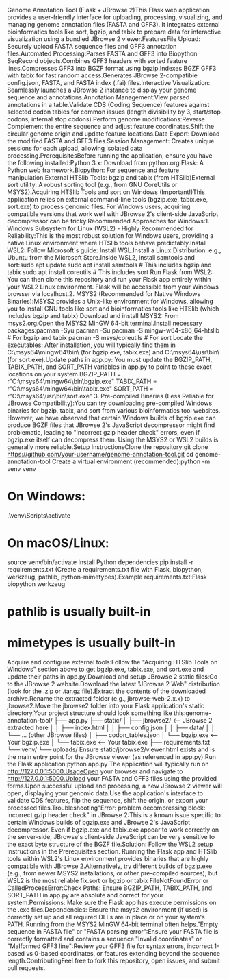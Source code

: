 Genome Annotation Tool (Flask + JBrowse 2)This Flask web application provides a user-friendly interface for uploading, processing, visualizing, and managing genome annotation files (FASTA and GFF3). It integrates external bioinformatics tools like sort, bgzip, and tabix to prepare data for interactive visualization using a bundled JBrowse 2 viewer.FeaturesFile Upload: Securely upload FASTA sequence files and GFF3 annotation files.Automated Processing:Parses FASTA and GFF3 into Biopython SeqRecord objects.Combines GFF3 headers with sorted feature lines.Compresses GFF3 into BGZF format using bgzip.Indexes BGZF GFF3 with tabix for fast random access.Generates JBrowse 2-compatible config.json, FASTA, and FASTA index (.fai) files.Interactive Visualization: Seamlessly launches a JBrowse 2 instance to display your genome sequence and annotations.Annotation Management:View parsed annotations in a table.Validate CDS (Coding Sequence) features against selected codon tables for common issues (length divisibility by 3, start/stop codons, internal stop codons).Perform genome modifications:Reverse Complement the entire sequence and adjust feature coordinates.Shift the circular genome origin and update feature locations.Data Export: Download the modified FASTA and GFF3 files.Session Management: Creates unique sessions for each upload, allowing isolated data processing.PrerequisitesBefore running the application, ensure you have the following installed:Python 3.x: Download from python.org.Flask: A Python web framework.Biopython: For sequence and feature manipulation.External HTSlib Tools: bgzip and tabix (from HTSlib)External sort utility: A robust sorting tool (e.g., from GNU CoreUtils or MSYS2).Acquiring HTSlib Tools and sort on Windows (Important!)This application relies on external command-line tools (bgzip.exe, tabix.exe, sort.exe) to process genomic files. For Windows users, acquiring compatible versions that work well with JBrowse 2's client-side JavaScript decompressor can be tricky.Recommended Approaches for Windows:1. Windows Subsystem for Linux (WSL2) - Highly Recommended for Reliability:This is the most robust solution for Windows users, providing a native Linux environment where HTSlib tools behave predictably.Install WSL2: Follow Microsoft's guide: Install WSL.Install a Linux Distribution: e.g., Ubuntu from the Microsoft Store.Inside WSL2, install samtools and sort:sudo apt update
sudo apt install samtools # This includes bgzip and tabix
sudo apt install coreutils # This includes sort
Run Flask from WSL2: You can then clone this repository and run your Flask app entirely within your WSL2 Linux environment. Flask will be accessible from your Windows browser via localhost.2. MSYS2 (Recommended for Native Windows Binaries):MSYS2 provides a Unix-like environment for Windows, allowing you to install GNU tools like sort and bioinformatics tools like HTSlib (which includes bgzip and tabix).Download and install MSYS2: From msys2.org.Open the MSYS2 MinGW 64-bit terminal.Install necessary packages:pacman -Syu
pacman -Su
pacman -S mingw-w64-x86_64-htslib # For bgzip and tabix
pacman -S msys/coreutils         # For sort
Locate the executables: After installation, you will typically find them in C:\msys64\mingw64\bin\ (for bgzip.exe, tabix.exe) and C:\msys64\usr\bin\ (for sort.exe).Update paths in app.py: You must update the BGZIP_PATH, TABIX_PATH, and SORT_PATH variables in app.py to point to these exact locations on your system.BGZIP_PATH = r"C:\msys64\mingw64\bin\bgzip.exe"
TABIX_PATH = r"C:\msys64\mingw64\bin\tabix.exe"
SORT_PATH = r"C:\msys64\usr\bin\sort.exe"
3. Pre-compiled Binaries (Less Reliable for JBrowse Compatibility):You can try downloading pre-compiled Windows binaries for bgzip, tabix, and sort from various bioinformatics tool websites. However, we have observed that certain Windows builds of bgzip.exe can produce BGZF files that JBrowse 2's JavaScript decompressor might find problematic, leading to "incorrect gzip header check" errors, even if bgzip.exe itself can decompress them. Using the MSYS2 or WSL2 builds is generally more reliable.Setup InstructionsClone the repository:git clone https://github.com/your-username/genome-annotation-tool.git
cd genome-annotation-tool
Create a virtual environment (recommended):python -m venv venv
# On Windows:
.\venv\Scripts\activate
# On macOS/Linux:
source venv/bin/activate
Install Python dependencies:pip install -r requirements.txt
(Create a requirements.txt file with Flask, biopython, werkzeug, pathlib, python-mimetypes).Example requirements.txt:Flask
biopython
werkzeug
# pathlib is usually built-in
# mimetypes is usually built-in
Acquire and configure external tools:Follow the "Acquiring HTSlib Tools on Windows" section above to get bgzip.exe, tabix.exe, and sort.exe and update their paths in app.py.Download and setup JBrowse 2 static files:Go to the JBrowse 2 website.Download the latest "JBrowse 2 Web" distribution (look for the .zip or .tar.gz file).Extract the contents of the downloaded archive.Rename the extracted folder (e.g., jbrowse-web-2.x.x) to jbrowse2.Move the jbrowse2 folder into your Flask application's static directory.Your project structure should look something like this:genome-annotation-tool/
├── app.py
├── static/
│   ├── jbrowse2/          <-- JBrowse 2 extracted here
│   │   ├── index.html
│   │   ├── config.json
│   │   ├── data/
│   │   └── ... (other JBrowse files)
│   ├── codon_tables.json
│   └── bgzip.exe          <-- Your bgzip.exe
│   └── tabix.exe          <-- Your tabix.exe
├── requirements.txt
└── venv/
└── uploads/
Ensure static/jbrowse2/viewer.html exists and is the main entry point for the JBrowse viewer (as referenced in app.py).Run the Flask application:python app.py
The application will typically run on http://127.0.0.1:5000.UsageOpen your browser and navigate to http://127.0.0.1:5000.Upload your FASTA and GFF3 files using the provided forms.Upon successful upload and processing, a new JBrowse 2 viewer will open, displaying your genomic data.Use the application's interface to validate CDS features, flip the sequence, shift the origin, or export your processed files.Troubleshooting"Error: problem decompressing block: incorrect gzip header check" in JBrowse 2:This is a known issue specific to certain Windows builds of bgzip.exe and JBrowse 2's JavaScript decompressor. Even if bgzip.exe and tabix.exe appear to work correctly on the server-side, JBrowse's client-side JavaScript can be very sensitive to the exact byte structure of the BGZF file.Solution: Follow the WSL2 setup instructions in the Prerequisites section. Running the Flask app and HTSlib tools within WSL2's Linux environment provides binaries that are highly compatible with JBrowse 2.Alternatively, try different builds of bgzip.exe (e.g., from newer MSYS2 installations, or other pre-compiled sources), but WSL2 is the most reliable fix.sort or bgzip or tabix FileNotFoundError or CalledProcessError:Check Paths: Ensure BGZIP_PATH, TABIX_PATH, and SORT_PATH in app.py are absolute and correct for your system.Permissions: Make sure the Flask app has execute permissions on the .exe files.Dependencies: Ensure the msys2 environment (if used) is correctly set up and all required DLLs are in place or on your system's PATH. Running from the MSYS2 MinGW 64-bit terminal often helps."Empty sequence in FASTA file" or "FASTA parsing error":Ensure your FASTA file is correctly formatted and contains a sequence."Invalid coordinates" or "Malformed GFF3 line":Review your GFF3 file for syntax errors, incorrect 1-based vs 0-based coordinates, or features extending beyond the sequence length.ContributingFeel free to fork this repository, open issues, and submit pull requests.
